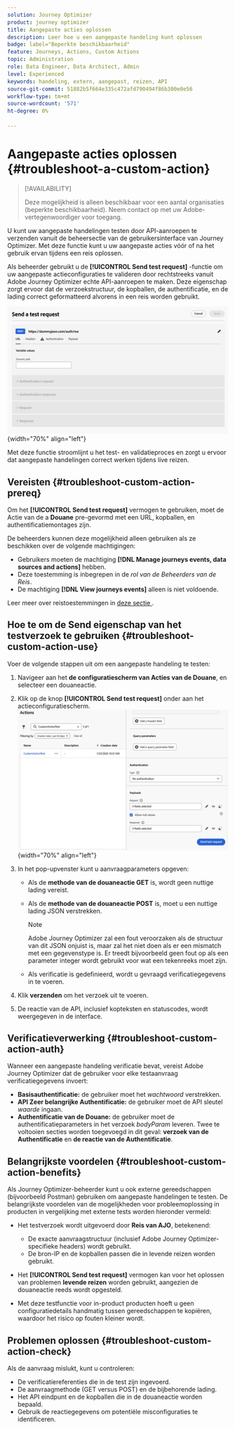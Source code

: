 ```yaml
---
solution: Journey Optimizer
product: journey optimizer
title: Aangepaste acties oplossen
description: Leer hoe u een aangepaste handeling kunt oplossen
badge: label="Beperkte beschikbaarheid"
feature: Journeys, Actions, Custom Actions
topic: Administration
role: Data Engineer, Data Architect, Admin
level: Experienced
keywords: handeling, extern, aangepast, reizen, API
source-git-commit: 51882b5f664e335c472afd790494f86b300e0e56
workflow-type: tm+mt
source-wordcount: '571'
ht-degree: 0%

---
```



# Aangepaste acties oplossen {#troubleshoot-a-custom-action}

>[!AVAILABILITY]
>
>Deze mogelijkheid is alleen beschikbaar voor een aantal organisaties (beperkte beschikbaarheid). Neem contact op met uw Adobe-vertegenwoordiger voor toegang.
>

U kunt uw aangepaste handelingen testen door API-aanroepen te verzenden vanuit de beheersectie van de gebruikersinterface van Journey Optimizer. Met deze functie kunt u uw aangepaste acties vóór of na het gebruik ervan tijdens een reis oplossen.

Als beheerder gebruikt u de **[!UICONTROL Send test request]** -functie om uw aangepaste actieconfiguraties te valideren door rechtstreeks vanuit Adobe Journey Optimizer echte API-aanroepen te maken. Deze eigenschap zorgt ervoor dat de verzoekstructuur, de kopballen, de authentificatie, en de lading correct geformatteerd alvorens in een reis worden gebruikt.

![](assets/send-test-request.png){width="70%" align="left"}

Met deze functie stroomlijnt u het test- en validatieproces en zorgt u ervoor dat aangepaste handelingen correct werken tijdens live reizen.

## Vereisten {#troubleshoot-custom-action-prereq}

Om het **[!UICONTROL Send test request]** vermogen te gebruiken, moet de Actie van de a **Douane** pre-gevormd met een URL, kopballen, en authentificatiemontages zijn.

De beheerders kunnen deze mogelijkheid alleen gebruiken als ze beschikken over de volgende machtigingen:

* Gebruikers moeten de machtiging **[!DNL Manage journeys events, data sources and actions]** hebben.
* Deze toestemming is inbegrepen in de *rol van de Beheerders van de Reis*.
* De machtiging **[!DNL View journeys events]** alleen is niet voldoende.

Leer meer over reistoestemmingen in [ deze sectie ](../administration/high-low-permissions.md#journey-capability).

## Hoe te om de Send eigenschap van het testverzoek te gebruiken {#troubleshoot-custom-action-use}

Voer de volgende stappen uit om een aangepaste handeling te testen:

1. Navigeer aan het **de configuratiescherm van Acties van de Douane**, en selecteer een douaneactie.
1. Klik op de knop **[!UICONTROL Send test request]** onder aan het actieconfiguratiescherm.
   ![ verzendt de knoop van het testverzoek in het paneel van de Configuratie van de Actie ](assets/test-request.png){width="70%" align="left"}
1. In het pop-upvenster kunt u aanvraagparameters opgeven:

   * Als de **methode van de douaneactie GET** is, wordt geen nuttige lading vereist.
   * Als de **methode van de douaneactie POST** is, moet u een nuttige lading JSON verstrekken.

     >[!NOTE]
     >
     >Adobe Journey Optimizer zal een fout veroorzaken als de structuur van dit JSON onjuist is, maar zal het niet doen als er een mismatch met een gegevenstype is. Er treedt bijvoorbeeld geen fout op als een parameter integer wordt gebruikt voor wat een tekenreeks moet zijn.

   * Als verificatie is gedefinieerd, wordt u gevraagd verificatiegegevens in te voeren.

1. Klik **verzenden** om het verzoek uit te voeren.
1. De reactie van de API, inclusief kopteksten en statuscodes, wordt weergegeven in de interface.

## Verificatieverwerking {#troubleshoot-custom-action-auth}

Wanneer een aangepaste handeling verificatie bevat, vereist Adobe Journey Optimizer dat de gebruiker voor elke testaanvraag verificatiegegevens invoert:

* **Basisauthentificatie:** de gebruiker moet het *wachtwoord* verstrekken.
* **API Zeer belangrijke Authentificatie:** de gebruiker moet de API sleutel *waarde* ingaan.
* **Authentificatie van de Douane:** de gebruiker moet de authentificatieparameters in het verzoek *bodyParam* leveren. Twee te voltooien secties worden toegevoegd in dit geval: **verzoek van de Authentificatie** en **de reactie van de Authentificatie**.

## Belangrijkste voordelen {#troubleshoot-custom-action-benefits}

Als Journey Optimizer-beheerder kunt u ook externe gereedschappen (bijvoorbeeld Postman) gebruiken om aangepaste handelingen te testen. De belangrijkste voordelen van de mogelijkheden voor probleemoplossing in producten in vergelijking met externe tests worden hieronder vermeld:

* Het testverzoek wordt uitgevoerd door **Reis van AJO**, betekenend:

   * De exacte aanvraagstructuur (inclusief Adobe Journey Optimizer-specifieke headers) wordt gebruikt.
   * De bron-IP en de kopballen passen die in levende reizen worden gebruikt.

* Het **[!UICONTROL Send test request]** vermogen kan voor het oplossen van problemen **levende reizen** worden gebruikt, aangezien de douaneactie reeds wordt opgesteld.

* Met deze testfunctie voor in-product producten hoeft u geen configuratiedetails handmatig tussen gereedschappen te kopiëren, waardoor het risico op fouten kleiner wordt.

## Problemen oplossen {#troubleshoot-custom-action-check}

Als de aanvraag mislukt, kunt u controleren:

* De verificatiereferenties die in de test zijn ingevoerd.
* De aanvraagmethode (GET versus POST) en de bijbehorende lading.
* Het API eindpunt en de kopballen die in de douaneactie worden bepaald.
* Gebruik de reactiegegevens om potentiële misconfiguraties te identificeren.

